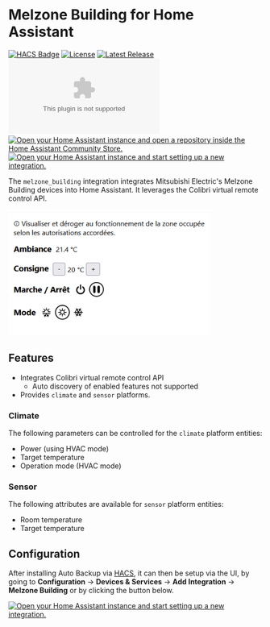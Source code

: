 # Melzone Building for Home Assistant

[![HACS Badge](https://img.shields.io/badge/HACS-Default-41BDF5.svg?style=for-the-badge)](https://github.com/hacs/integration)
[![License](https://img.shields.io/github/license/comtef/melzone-building?style=for-the-badge)](https://github.com/comtef/melzone-building/blob/main/LICENSE)
[![Latest Release](https://img.shields.io/github/v/release/comtef/melzone-building?style=for-the-badge)](https://github.com/comtef/melzone-building/releases)
[![Size](https://img.badgesize.io/https:/github.com/comtef/melzone-building/releases/latest/download/melzone_building.zip?style=for-the-badge)](https://github.com/comtef/melzone-building/releases)
[![Open your Home Assistant instance and open a repository inside the Home Assistant Community Store.](https://my.home-assistant.io/badges/hacs_repository.svg)](https://my.home-assistant.io/redirect/hacs_repository/?owner=comtef&repository=melzone-building&category=integration)
[![Open your Home Assistant instance and start setting up a new integration.](https://my.home-assistant.io/badges/config_flow_start.svg)](https://my.home-assistant.io/redirect/config_flow_start/?domain=melzone_building)

The `melzone_building` integration integrates Mitsubishi Electric's Melzone Building devices into Home Assistant. It leverages the Colibri virtual remote control API.

<img alt="Colibri virtual remote control" src="assets/colibri.png" width="400px">

## Features

- Integrates Colibri virtual remote control API
  - Auto discovery of enabled features not supported
- Provides `climate` and `sensor` platforms.

### Climate

The following parameters can be controlled for the `climate` platform entities:

- Power (using HVAC mode)
- Target temperature
- Operation mode (HVAC mode)

### Sensor

The following attributes are available for `sensor` platform entities:

- Room temperature
- Target temperature


## Configuration

After installing Auto Backup via [HACS](https://hacs.xyz/), it can then be setup via the UI, by going to **Configuration** → **Devices & Services** → **Add Integration** → **Melzone Building** or by clicking the button below.

[![Open your Home Assistant instance and start setting up a new integration.](https://my.home-assistant.io/badges/config_flow_start.svg)](https://my.home-assistant.io/redirect/config_flow_start/?domain=melzone_building)

